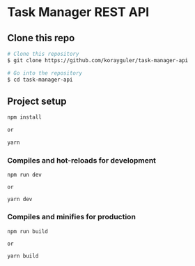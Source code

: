 # Task Manager REST API

## Clone this repo

```bash
# Clone this repository
$ git clone https://github.com/korayguler/task-manager-api

# Go into the repository
$ cd task-manager-api
```

## Project setup

```bash
npm install

or

yarn

```

### Compiles and hot-reloads for development

```
npm run dev

or

yarn dev

```

### Compiles and minifies for production

```
npm run build

or

yarn build

```
